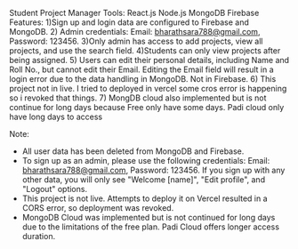 Student Project Manager
Tools:
React.js
Node.js
MongoDB
Firebase
Features:
1)Sign up and login data are configured to Firebase and MongoDB.
2) Admin credentials: Email: bharathsara788@gmail.com, Password: 123456.
3)Only admin has access to add projects, view all projects, and use the search field.
4)Students can only view projects after being assigned.
5) Users can edit their personal details, including Name and Roll No., but cannot edit their Email. Editing the Email field will result in a login error due to the data handling in MongoDB. Not in Firebase.
6) This project not in live. I tried to deployed in vercel some cros error is happening so i revoked that things.
7) MongDB cloud also implemented but is not continue for long days because Free only have some days. Padi cloud only have long days to access

Note:
* All user data has been deleted from MongoDB and Firebase.
* To sign up as an admin, please use the following credentials: Email: bharathsara788@gmail.com, Password: 123456. If you sign up with any other data, you will only see "Welcome [name]", "Edit profile", and "Logout" options.
* This project is not live. Attempts to deploy it on Vercel resulted in a CORS error, so deployment was revoked.
* MongoDB Cloud was implemented but is not continued for long days due to the limitations of the free plan. Padi Cloud offers longer access duration.

